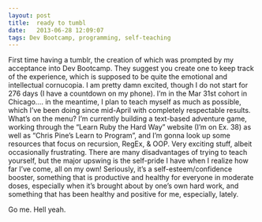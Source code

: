 ```yaml
---
layout: post
title:  ready to tumbl
date:   2013-06-28 12:09:07
tags: Dev Bootcamp, programming, self-teaching
---
```


First time having a tumblr, the creation of which was prompted by my acceptance into Dev Bootcamp.  They suggest you create one to keep track of the experience, which is supposed to be quite the emotional and intellectual cornucopia.  I am pretty damn excited, though I do not start for 276 days (I have a countdown on my phone).  I’m in the Mar 31st cohort in Chicago…. in the meantime, I plan to teach myself as much as possible, which I’ve been doing since mid-April with completely respectable results.  What’s on the menu? I’m currently building a text-based adventure game, working through the “Learn Ruby the Hard Way” website (I’m on Ex. 38) as well as “Chris Pine’s Learn to Program”, and I’m gonna look up some resources that focus on recursion, RegEx, & OOP.  Very exciting stuff, albeit occasionally frustrating.  There are many disadvantages of trying to teach yourself, but the major upswing is the self-pride I have when I realize how far I’ve come, all on my own!  Seriously, it’s a self-esteem/confidence booster, something that is productive and healthy for everyone in moderate doses, especially when it’s brought about by one’s own hard work, and something that has been healthy and positive for me, especially, lately.

Go me.  Hell yeah.